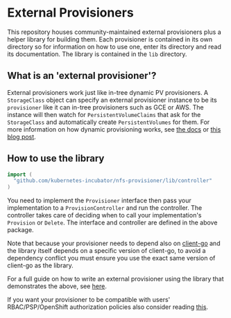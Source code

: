 # External Provisioners
This repository houses community-maintained external provisioners plus a helper library for building them. Each provisioner is contained in its own directory so for information on how to use one, enter its directory and read its documentation. The library is contained in the `lib` directory.

## What is an 'external provisioner'?
External provisioners work just like in-tree dynamic PV provisioners. A `StorageClass` object can specify an external provisioner instance to be its `provisioner` like it can in-tree provisioners such as GCE or AWS. The instance will then watch for `PersistentVolumeClaims` that ask for the `StorageClass` and automatically create `PersistentVolumes` for them. For more information on how dynamic provisioning works, see [the docs](http://kubernetes.io/docs/user-guide/persistent-volumes/) or [this blog post](http://blog.kubernetes.io/2016/10/dynamic-provisioning-and-storage-in-kubernetes.html).

## How to use the library
```go
import (
  "github.com/kubernetes-incubator/nfs-provisioner/lib/controller"
)
```
You need to implement the `Provisioner` interface then pass your implementation to a `ProvisionController` and run the controller. The controller takes care of deciding when to call your implementation's `Provision` or `Delete`. The interface and controller are defined in the above package.

Note that because your provisioner needs to depend also on [client-go](https://github.com/kubernetes/client-go) and the library itself depends on a specific version of client-go, to avoid a dependency conflict you must ensure you use the exact same version of client-go as the library.

For a full guide on how to write an external provisioner using the library that demonstrates the above, see [here](docs/demo/hostpath-provisioner/).

If you want your provisioner to be compatible with users' RBAC/PSP/OpenShift authorization policies also consider reading [this](docs/authorization.md).
